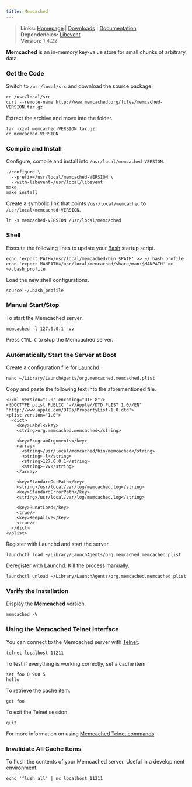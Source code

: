 ```yaml
---
title: Memcached
---
```


> **Links:** [Homepage](http://memcached.org/) | [Downloads](http://memcached.org/downloads) | [Documentation](http://code.google.com/p/memcached/wiki/NewStart)  
> **Dependencies:** [Libevent](/libevent/)  
> **Version:** <span id="version">1.4.22</span>

**Memcached** is an in-memory key-value store for small chunks of arbitrary data.


### Get the Code

Switch to `/usr/local/src` and download the source package.

	cd /usr/local/src
	curl --remote-name http://www.memcached.org/files/memcached-VERSION.tar.gz

Extract the archive and move into the folder.

	tar -xzvf memcached-VERSION.tar.gz
	cd memcached-VERSION


### Compile and Install

Configure, compile and install into `/usr/local/memcached-VERSION`.

	./configure \
	  --prefix=/usr/local/memcached-VERSION \
	  --with-libevent=/usr/local/libevent
	make
	make install

Create a symbolic link that points `/usr/local/memcached` to `/usr/local/memcached-VERSION`.

	ln -s memcached-VERSION /usr/local/memcached


### Shell

Execute the following lines to update your [Bash](http://en.wikipedia.org/wiki/Bash_%28Unix_shell%29) startup script.

	echo 'export PATH=/usr/local/memcached/bin:$PATH' >> ~/.bash_profile
	echo 'export MANPATH=/usr/local/memcached/share/man:$MANPATH' >> ~/.bash_profile

Load the new shell configurations.

	source ~/.bash_profile


### Manual Start/Stop

To start the Memcached server.

	memcached -l 127.0.0.1 -vv

Press `CTRL-C` to stop the Memcached server.


### Automatically Start the Server at Boot

Create a configuration file for [Launchd](http://en.wikipedia.org/wiki/Launchd).

	nano ~/Library/LaunchAgents/org.memcached.memcached.plist

Copy and paste the following text into the aforementioned file.

	<?xml version="1.0" encoding="UTF-8"?>
	<!DOCTYPE plist PUBLIC "-//Apple//DTD PLIST 1.0//EN" "http://www.apple.com/DTDs/PropertyList-1.0.dtd">
	<plist version="1.0">
	  <dict>
	    <key>Label</key>
	    <string>org.memcached.memcached</string>

	    <key>ProgramArguments</key>
	    <array>
	      <string>/usr/local/memcached/bin/memcached</string>
	      <string>-l</string>
	      <string>127.0.0.1</string>
	      <string>-vv</string>
	    </array>

	    <key>StandardOutPath</key>
	    <string>/usr/local/var/log/memcached.log</string>
	    <key>StandardErrorPath</key>
	    <string>/usr/local/var/log/memcached.log</string>

	    <key>RunAtLoad</key>
	    <true/>
	    <key>KeepAlive</key>
	    <true/>
	  </dict>
	</plist>

Register with Launchd and start the server.

	launchctl load ~/Library/LaunchAgents/org.memcached.memcached.plist

Deregister with Launchd. Kill the process manually.

	launchctl unload ~/Library/LaunchAgents/org.memcached.memcached.plist


### Verify the Installation

Display the **Memcached** version.

	memcached -V


### Using the Memcached Telnet Interface

You can connect to the Memcached server with [Telnet](http://en.wikipedia.org/wiki/Telnet).

	telnet localhost 11211

To test if everything is working correctly, set a cache item.

	set foo 0 900 5
	hello

To retrieve the cache item.

	get foo

To exit the Telnet session.

	quit

For more information on using [Memcached Telnet commands](http://blog.elijaa.org/?post/2010/05/21/Memcached-telnet-command-summary).


### Invalidate All Cache Items

To flush the contents of your Memcached server. Useful in a development environment.

	echo 'flush_all' | nc localhost 11211
